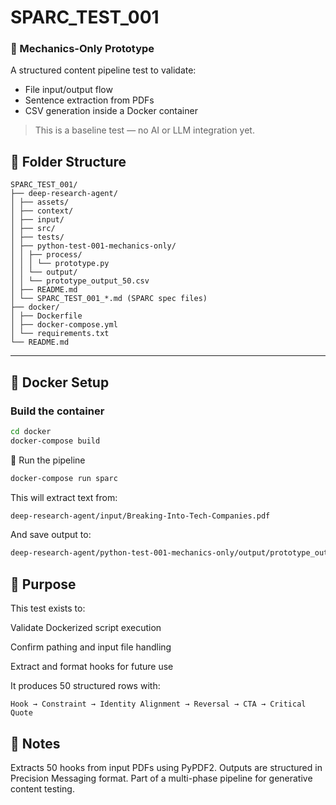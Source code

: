 # SPARC_TEST_001

### 🧪 Mechanics-Only Prototype

A structured content pipeline test to validate:
- File input/output flow
- Sentence extraction from PDFs
- CSV generation inside a Docker container

> This is a baseline test — no AI or LLM integration yet.


## 📁 Folder Structure
```
SPARC_TEST_001/
├── deep-research-agent/
│ ├── assets/
│ ├── context/
│ ├── input/
│ ├── src/
│ ├── tests/
│ ├── python-test-001-mechanics-only/
│ │ ├── process/
│ │ │ └── prototype.py
│ │ └── output/
│ │ └── prototype_output_50.csv
│ ├── README.md
│ └── SPARC_TEST_001_*.md (SPARC spec files)
├── docker/
│ ├── Dockerfile
│ ├── docker-compose.yml
│ └── requirements.txt
└── README.md
```
---

## 🐳 Docker Setup

### Build the container

```bash
cd docker
docker-compose build
```

🚀 Run the pipeline
```bash
docker-compose run sparc
```

This will extract text from:
```bash
deep-research-agent/input/Breaking-Into-Tech-Companies.pdf
```

And save output to:
```bash
deep-research-agent/python-test-001-mechanics-only/output/prototype_output_50.csv
```

## 🎯 Purpose
This test exists to:

Validate Dockerized script execution

Confirm pathing and input file handling

Extract and format hooks for future use

It produces 50 structured rows with:

```pgsql
Hook → Constraint → Identity Alignment → Reversal → CTA → Critical Quote
```

## 📝 Notes
Extracts 50 hooks from input PDFs using PyPDF2.
Outputs are structured in Precision Messaging format.
Part of a multi-phase pipeline for generative content testing.
